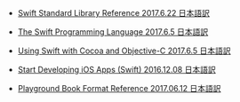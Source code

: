 ﻿* [Swift Standard Library Reference 2017.6.22 日本語訳](https://rusutikaa.github.io/developer.apple.com/documentation/swift.html)

* [The Swift Programming Language 2017.6.5 日本語訳](https://rusutikaa.github.io/developer.apple.com/library/content/documentation/Swift/Conceptual/Swift_Programming_Language/index.html)

* [Using Swift with Cocoa and Objective-C 2017.6.5 日本語訳](https://rusutikaa.github.io/developer.apple.com/library/content/documentation/Swift/Conceptual/BuildingCocoaApps/index.html)

* [Start Developing iOS Apps (Swift) 2016.12.08 日本語訳](https://rusutikaa.github.io/developer.apple.com/library/content/referencelibrary/GettingStarted/DevelopiOSAppsSwift/index.html)

* [Playground Book Format Reference 2017.06.12 日本語訳](https://rusutikaa.github.io/developer.apple.com/library/content/documentation/Xcode/Conceptual/swift_playgrounds_doc_format/index.html)
